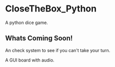 # CloseTheBox_Python
A python dice game.


## Whats Coming Soon!
An check system to see if you can't take your turn.

A GUI board with audio.
